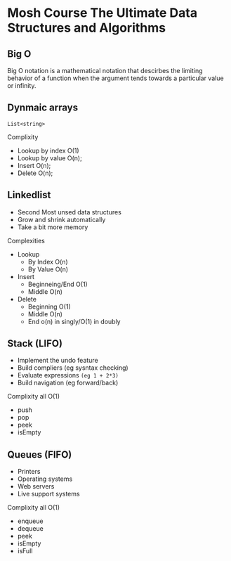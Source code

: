 # Mosh Course The Ultimate Data Structures and Algorithms

## Big O

Big O notation is a mathematical notation that descirbes the limiting behavior of a function when the argument tends towards a particular value or infinity.

## Dynmaic arrays

`List<string>`

Complixity

- Lookup by index O(1)
- Lookup by value O(n);
- Insert O(n);
- Delete O(n);

## Linkedlist

- Second Most unsed data structures
- Grow and shrink automatically
- Take a bit more memory

Complexities

- Lookup
  - By Index O(n)
  - By Value O(n)
- Insert
  - Beginneing/End O(1)
  - Middle O(n)
- Delete
  - Beginning O(1)
  - Middle O(n)
  - End o(n) in singly/O(1) in doubly

## Stack (LIFO)

- Implement the undo feature
- Build compliers (eg sysntax checking)
- Evaluate expressions `(eg 1 + 2*3)`
- Build navigation (eg forward/back)

Complixity all O(1)

- push
- pop
- peek
- isEmpty

## Queues (FIFO)

- Printers
- Operating systems
- Web servers
- Live support systems

Complixity all O(1)

- enqueue
- dequeue
- peek
- isEmpty
- isFull
